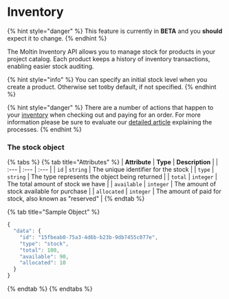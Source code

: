 # Inventory

{% hint style="danger" %}
This feature is currently in **BETA** and you **should** expect it to change.
{% endhint %}

The Moltin Inventory API allows you to manage stock for products in your project catalog. Each product keeps a history of inventory transactions, enabling easier stock auditing.

{% hint style="info" %}
You can specify an initial stock level when you create a product. Otherwise set to`0`by default, if not specified.
{% endhint %}

{% hint style="danger" %}
There are a number of actions that happen to your [inventory](https://docs.moltin.com/catalog/inventory) when checking out and paying for an order. For more information please be sure to evaluate our [detailed article](https://developers.moltin.com/guides/work-with-inventory) explaining the processes.
{% endhint %}

### The stock object

{% tabs %}
{% tab title="Attributes" %}
| **Attribute** | **Type** | **Description** |
| :--- | :--- | :--- |
| `id` | `string` | The unique identifier for the stock |
| `type` | `string` | The type represents the object being returned |
| `total` | `integer` | The total amount of stock we have |
| `available` | `integer` | The amount of stock available for purchase |
| `allocated` | `integer` | The amount of paid for stock, also known as "reserved" |
{% endtab %}

{% tab title="Sample Object" %}
```javascript
{
  "data": {
    "id": "15fbeab0-75a3-4d6b-b23b-9db7455c077e",
    "type": "stock",
    "total": 100,
    "available": 90,
    "allocated": 10
  }
}
```
{% endtab %}
{% endtabs %}

